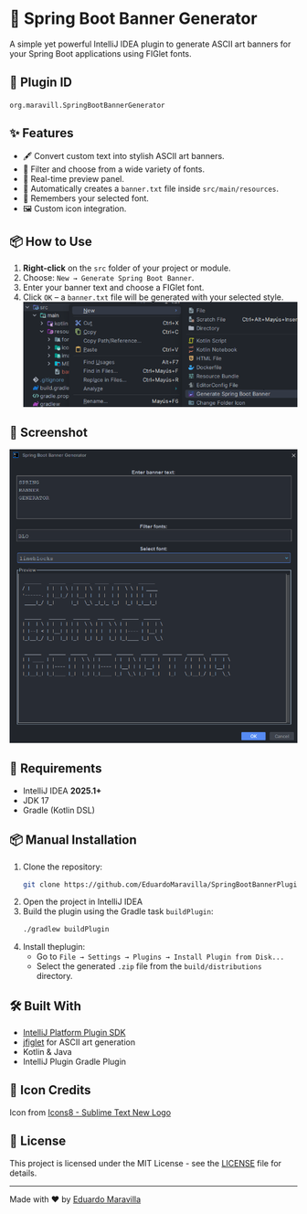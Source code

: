 # 🌟 Spring Boot Banner Generator

A simple yet powerful IntelliJ IDEA plugin to generate ASCII art banners for your Spring Boot applications using FIGlet fonts.

## 📌 Plugin ID

`org.maravill.SpringBootBannerGenerator`

## ✨ Features

- 🖋️ Convert custom text into stylish ASCII art banners.
- 🔎 Filter and choose from a wide variety of fonts.
- 🎨 Real-time preview panel.
- 💾 Automatically creates a `banner.txt` file inside `src/main/resources`.
- 🧠 Remembers your selected font.
- 🖼️ Custom icon integration.

## 📦 How to Use

1. **Right-click** on the `src` folder of your project or module.
2. Choose: `New → Generate Spring Boot Banner`.
3. Enter your banner text and choose a FIGlet font.
4. Click `OK` – a `banner.txt` file will be generated with your selected style.
   ![instructions](src/main/resources/images/CreateBanner.png)

## 🧪 Screenshot

![Plugin preview](src/main/resources/images/SpringBannerGenerator.png)

## 🔧 Requirements

- IntelliJ IDEA **2025.1+**
- JDK 17
- Gradle (Kotlin DSL)

## 📦 Manual Installation

1. Clone the repository:
   ```bash
   git clone https://github.com/EduardoMaravilla/SpringBootBannerPlugin.git
   ```
2. Open the project in IntelliJ IDEA
3. Build the plugin using the Gradle task `buildPlugin`:
   ```bash
   ./gradlew buildPlugin
   ```
4. Install theplugin:
   - Go to `File → Settings → Plugins → Install Plugin from Disk...`
   - Select the generated `.zip` file from the `build/distributions` directory.
## 🛠️ Built With

- [IntelliJ Platform Plugin SDK](https://plugins.jetbrains.com/docs/intellij/welcome.html)
- [jfiglet](https://github.com/lalyos/jfiglet) for ASCII art generation
- Kotlin & Java
- IntelliJ Plugin Gradle Plugin

## 🎨 Icon Credits

Icon from [Icons8 - Sublime Text New Logo](https://icons8.com/icon/UCgJoZGoeBg1/sublime-text-new-logo)

## 📄 License

This project is licensed under the MIT License - see the [LICENSE](LICENSE) file for details.

---

Made with ❤️ by [Eduardo Maravilla](https://eduardo-maravilla.netlify.app/)
   